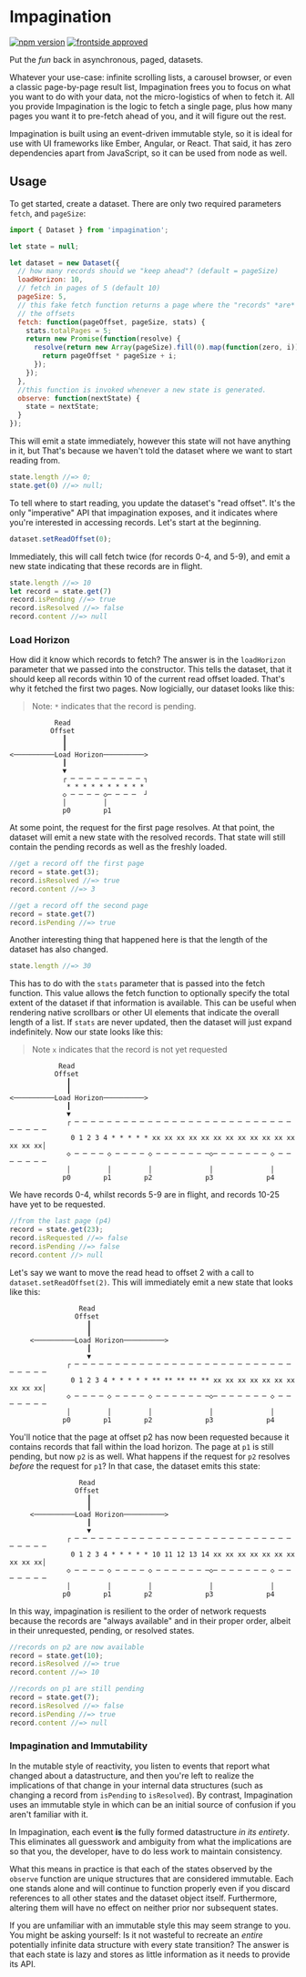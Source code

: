 # Impagination

[![npm version](https://badge.fury.io/js/impagination.svg)](https://badge.fury.io/js/impagination)
[![frontside approved](https://zm6o5z0kfa.execute-api.us-east-1.amazonaws.com/dev/badges/frontside/)](http://frontside.io)

Put the *fun* back in asynchronous, paged, datasets.

Whatever your use-case: infinite scrolling lists, a carousel browser,
or even a classic page-by-page result list, Impagination frees you to
focus on what you want to do with your data, not the micro-logistics
of when to fetch it. All you provide Impagination is the logic to
fetch a single page, plus how many pages you want it to pre-fetch
ahead of you, and it will figure out the rest.

Impagination is built using an event-driven immutable style, so it is
ideal for use with UI frameworks like Ember, Angular, or React. That
said, it has zero dependencies apart from JavaScript, so it can be
used from node as well.

## Usage

To get started, create a dataset. There are only two required parameters
`fetch`, and `pageSize`:

```javascript
import { Dataset } from 'impagination';

let state = null;

let dataset = new Dataset({
  // how many records should we "keep ahead"? (default = pageSize)
  loadHorizon: 10,
  // fetch in pages of 5 (default 10)
  pageSize: 5,
  // this fake fetch function returns a page where the "records" *are*
  // the offsets
  fetch: function(pageOffset, pageSize, stats) {
    stats.totalPages = 5;
    return new Promise(function(resolve) {
      resolve(return new Array(pageSize).fill(0).map(function(zero, i)) {
        return pageOffset * pageSize + i;
      });
    });
  },
  //this function is invoked whenever a new state is generated.
  observe: function(nextState) {
    state = nextState;
  }
});
```

This will emit a state immediately, however this state will not have
anything in it, but That's because we haven't told the dataset where we
want to start reading from.

```javascript
state.length //=> 0;
state.get(0) //=> null;
```

To tell where to start reading, you update the dataset's "read
offset". It's the only "imperative" API that impagination exposes, and
it indicates where you're interested in accessing records. Let's start
at the beginning.

```javascript
dataset.setReadOffset(0);
```

Immediately, this will call fetch twice (for records 0-4, and 5-9),
and emit a new state indicating that these records are in flight.

```javascript
state.length //=> 10
let record = state.get(7)
record.isPending //=> true
record.isResolved //=> false
record.content //=> null
```

### Load Horizon

How did it know which records to fetch? The answer is in the
`loadHorizon` parameter that we passed into the constructor. This
tells the dataset, that it should keep all records within 10 of the
current read offset loaded. That's why it fetched the first two
pages. Now logicially, our dataset looks like this:

> Note: `*` indicates that the record is pending.


```
           Read
          Offset
             ┃
             ┃
<──────────Load Horizon──────────>
             ┃
             ▼
             ┌ ─ ─ ─ ─ ─ ─ ─ ─ ─ ┐
              * * * * * * * * * *
             ◇ ─ ─ ─ ─ ◇─ ─ ─ ─  ┘
             │         │
             p0        p1
```

At some point, the request for the first page resolves. At that point,
the dataset will emit a new state with the resolved records. That
state will still contain the pending records as well as the freshly
loaded.


```javascript
//get a record off the first page
record = state.get(3);
record.isResolved //=> true
record.content //=> 3

//get a record off the second page
record = state.get(7)
record.isPending //=> true
```

Another interesting thing that happened here is that the length of the
dataset has also changed.

```javascript
state.length //=> 30
```

This has to do with the `stats` parameter that is passed into the
fetch function. This value allows the fetch function to optionally
specify the total extent of the dataset if that information is
available. This can be useful when rendering native scrollbars or
other UI elements that indicate the overall length of a list. If
`stats` are never updated, then the dataset will just expand
indefinitely. Now our state looks like this:

> Note `x` indicates that the record is not yet requested

```
            Read
           Offset
              ┃
              ┃
<──────────Load Horizon──────────>
              ┃
              ▼
              ┌ ─ ─ ─ ─ ─ ─ ─ ─ ─ ─ ─ ─ ─ ─ ─ ─ ─ ─ ─ ─ ─ ─ ─ ─ ─ ─ ─ ─ ─ ─ ─ ─
               0 1 2 3 4 * * * * * xx xx xx xx xx xx xx xx xx xx xx xx xx xx xx│
              ◇ ─ ─ ─ ─ ◇ ─ ─ ─ ─ ◇ ─ ─ ─ ─ ─ ─ ─◇─ ─ ─ ─ ─ ─ ─ ◇ ─ ─ ─ ─ ─ ─ ─
              │         │         │              │              │
             p0        p1        p2             p3             p4

```

We have records 0-4, whilst records 5-9 are in flight, and records
10-25 have yet to be requested.

```javascript
//from the last page (p4)
record = state.get(23);
record.isRequested //=> false
record.isPending //=> false
record.content //> null
```

Let's say we want to move the read head to offset 2 with a call to
`dataset.setReadOffset(2)`. This will immediately emit a new state that
looks like this:

```
                 Read
                Offset
                   ┃
                   ┃
     <──────────Load Horizon──────────>
                   ┃
                   ▼
              ┌ ─ ─ ─ ─ ─ ─ ─ ─ ─ ─ ─ ─ ─ ─ ─ ─ ─ ─ ─ ─ ─ ─ ─ ─ ─ ─ ─ ─ ─ ─ ─ ─
               0 1 2 3 4 * * * * * ** ** ** ** ** xx xx xx xx xx xx xx xx xx xx│
              ◇ ─ ─ ─ ─ ◇ ─ ─ ─ ─ ◇ ─ ─ ─ ─ ─ ─ ─◇─ ─ ─ ─ ─ ─ ─ ◇ ─ ─ ─ ─ ─ ─ ─
              │         │         │              │              │
             p0        p1        p2             p3             p4
```

You'll notice that the page at offset p2 has now been requested because
it contains records that fall within the load horizon. The page at
`p1` is still pending, but now `p2` is as well. What happens if the
request for `p2` resolves *before* the request for `p1`? In that case,
the dataset emits this state:

```
                 Read
                Offset
                   ┃
                   ┃
     <──────────Load Horizon──────────>
                   ┃
                   ▼
              ┌ ─ ─ ─ ─ ─ ─ ─ ─ ─ ─ ─ ─ ─ ─ ─ ─ ─ ─ ─ ─ ─ ─ ─ ─ ─ ─ ─ ─ ─ ─ ─ ─
               0 1 2 3 4 * * * * * 10 11 12 13 14 xx xx xx xx xx xx xx xx xx xx│
              ◇ ─ ─ ─ ─ ◇ ─ ─ ─ ─ ◇ ─ ─ ─ ─ ─ ─ ─◇─ ─ ─ ─ ─ ─ ─ ◇ ─ ─ ─ ─ ─ ─ ─
              │         │         │              │              │
             p0        p1        p2             p3             p4
```

In this way, impagination is resilient to the order of network
requests because the records are "always available" and in their
proper order,  albeit in their unrequested, pending, or resolved
states.

```javascript
//records on p2 are now available
record = state.get(10);
record.isResolved //=> true
record.content //=> 10

//records on p1 are still pending
record = state.get(7);
record.isResolved //=> false
record.isPending //=> true
record.content //=> null
```

### Impagination and Immutability

In the mutable style of reactivity, you listen to events that report
what changed about a datastructure, and then you're left to realize
the implications of that change in your internal data structures (such
as changing a record from `isPending` to `isResolved`). By contrast,
Impagination uses an immutable style in which can be an initial source
of confusion if you aren't familiar with it.

In Impagination, each event __is__ the fully formed datastructure *in
its entirety*. This eliminates all guesswork and ambiguity from what
the implications are so that you, the developer, have to do less work
to maintain consistency.

What this means in practice is that each of the states observed by
the `observe` function are unique structures that are considered
immutable. Each one stands alone and will continue to function
properly even if you discard references to all other states and the
dataset object itself. Furthermore, altering them will have no effect
on neither prior nor subsequent states.

If you are unfamiliar with an immutable style this may seem strange to you. You
might be asking yourself: Is it not wasteful to recreate an *entire* potentially
infinite data structure with every state transition? The answer is
that each state is lazy and stores as little information as it needs
to provide its API.
